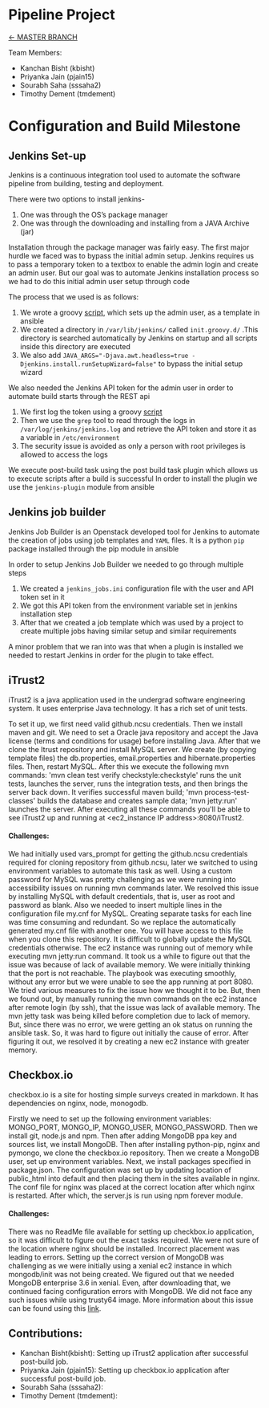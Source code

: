# Pipeline Project

[&#8592; MASTER BRANCH](https://github.ncsu.edu/tmdement/DEVOPS-PROJECT)

Team Members:

* Kanchan Bisht (kbisht)
* Priyanka Jain (pjain15)
* Sourabh Saha (sssaha2)
* Timothy Dement (tmdement)

# Configuration and Build Milestone

## Jenkins Set-up
Jenkins is a continuous integration tool used to automate the software pipeline from building, testing and deployment.

There were two options to install jenkins-
1. One was through the OS’s package manager
2. One was through the downloading and installing from a JAVA Archive (jar)

Installation through the package manager was fairly easy. The first major hurdle we faced was to bypass the initial admin setup. 
Jenkins requires us to pass a temporary token to a textbox to enable the admin login and create an admin user. But our goal was to automate Jenkins installation process so we had to do this initial admin user setup through code

The process that we used is as follows:
1. We wrote a groovy [script](), which sets up the admin user, as a template in ansible
2. We created a directory in `/var/lib/jenkins/` called `init.groovy.d/` .This directory is searched automatically by Jenkins on startup and all scripts inside this directory are executed
3. We also add `JAVA_ARGS="-Djava.awt.headless=true -Djenkins.install.runSetupWizard=false"` to bypass the initial setup wizard

We also needed the Jenkins API token for the admin user in order to automate build starts through the REST api
1. We first log the token using a groovy [script]()
2. Then we use the `grep` tool to read through the logs in `/var/log/jenkins/jenkins.log` and retrieve the API token and store it as a variable in `/etc/environment`
3. The security issue is avoided as only a person with root privileges is allowed to access the logs

We execute post-build task using the post build task plugin which allows us to execute scripts after a build is successful
In order to install the plugin we use the `jenkins-plugin` module from ansible

## Jenkins job builder
Jenkins Job Builder is an Openstack developed tool for Jenkins to automate the creation of jobs using job templates and `YAML` files. It is a python `pip` package installed through the pip module in ansible

In order to setup Jenkins Job Builder we needed to go through multiple steps
1. We created a `jenkins_jobs.ini` configuration file with the user and API token set in it
2. We got this API token from the environment variable set in jenkins installation step
3. After that we created a job template which was used by a project to create multiple jobs having similar setup and similar requirements

A minor problem that we ran into was that when a plugin is installed we needed to restart Jenkins in order for the plugin to take effect. 

## iTrust2
iTrust2 is a java application used in the undergrad software engineering system. It uses enterprise Java technology. It has a rich set of unit tests.

To set it up, we first need valid github.ncsu credentials. Then we install maven and git. We need to set a Oracle java repository and accept the Java license (terms and conditions for usage) before installing Java. After that we clone the Itrust repository and install MySQL server. We create (by copying template files) the db.properties, email.properties and hibernate.properties files. Then, restart MySQL. After this we execute the following mvn commands:
'mvn clean test verify checkstyle:checkstyle' runs the unit tests, launches the server, runs the integration tests, and then brings the server back down. It verifies successful maven build;
'mvn process-test-classes' builds the database and creates sample data;
'mvn jetty:run' launches the server.
After executing all these commands you'll be able to see iTrust2 up and running at <ec2_instance IP address>:8080/iTrust2.

#### Challenges:
We had initially used vars_prompt for getting the github.ncsu credentials required for cloning repository from github.ncsu, later we switched to using environment variables to automate this task as well.
Using a custom password for MySQL was pretty challenging as we were running into accessibility issues on running mvn commands later. We resolved this issue by installing MySQL with default credentials, that is, user as root and password as blank.
Also we needed to insert multiple lines in the configuration file my.cnf for MySQL. Creating separate tasks for each line was time consuming and redundant. So we replace the automatically generated my.cnf file with another one. You will have access to this file when you clone this repository. It is difficult to globally update the MySQL credentials otherwise.
The ec2 instance was running out of memory while executing mvn jetty:run command. It took us a while to figure out that the issue was because of lack of available memory. We were initially thinking that the port is not reachable. The playbook was executing smoothly, without any error but we were unable to see the app running at port 8080. We tried various measures to fix the issue how we thought it to be. But, then we found out, by manually running the mvn commands on the ec2 instance after remote login (by ssh), that the issue was lack of available memory. The mvn jetty task was being killed before completion due to lack of memory. But, since there was no error, we were getting an ok status on running the ansible task. So, it was hard to figure out initially the cause of error. After figuring it out, we resolved it by creating a new ec2 instance with greater memory.

## Checkbox.io
checkbox.io is a site for hosting simple surveys created in markdown. It has dependencies on nginx, node, monogodb.

Firstly we need to set up the following environment variables: MONGO_PORT, MONGO_IP, MONGO_USER, MONGO_PASSWORD. Then we install git, node.js and npm. Then after adding MongoDB ppa key and sources list, we install MongoDB. Then after installing python-pip, nginx and pymongo, we clone the checkbox.io repository. Then we create a MongoDB user, set up environment variables. Next, we install packages specified in package.json. The configuration was set up by updating location of public_html into default and then placing them in the sites available in nginx. The conf file for nginx was placed at the correct location after which nginx is restarted. After which, the server.js is run using npm forever module. 

#### Challenges:
There was no ReadMe file available for setting up checkbox.io application, so it was difficult to figure out the exact tasks required.
We were not sure of the location where nginx should be installed. Incorrect placement was leading to errors.
Setting up the correct version of MongoDB was challenging as we were initially using a xenial ec2 instance in which mongodb/init was not being created. We figured out that we needed MongoDB enterprise 3.6 in xenial. Even, after downloading that, we continued facing configuration errors with MongoDB. We did not face any such issues while using trusty64 image. More information about this issue can be found using this [link](https://docs.mongodb.com/getting-started/shell/tutorial/install-mongodb-on-ubuntu/).

## Contributions:
* Kanchan Bisht(kbisht): Setting up iTrust2 application after successful post-build job.
* Priyanka Jain (pjain15): Setting up checkbox.io application after successful post-build job.
* Sourabh Saha (sssaha2):
* Timothy Dement (tmdement):
